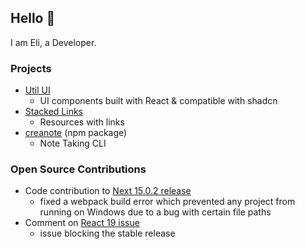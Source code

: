 ## Hello 👋
I am Eli, a Developer.

### Projects

- [Util UI](https://utilui.com/)
  - UI components built with React & compatible with shadcn
- [Stacked Links](https://stackedlinks.com/)
  - Resources with links
- [creanote](https://github.com/elitalpa/creanote) (npm package)
  - Note Taking CLI

### Open Source Contributions

- Code contribution to [Next 15.0.2 release](https://github.com/vercel/next.js/releases/tag/v15.0.2)
  - fixed a webpack build error which prevented any project from running on Windows due to a bug with certain file paths
- Comment on [React 19 issue](https://github.com/facebook/react/issues/29898#issuecomment-2494980573)
  - issue blocking the stable release

<!--
**elitalpa/elitalpa** is a ✨ _special_ ✨ repository because its `README.md` (this file) appears on your GitHub profile.

Here are some ideas to get you started:

- 🔭 I’m currently working on ...
- 🌱 I’m currently learning ...
- 👯 I’m looking to collaborate on ...
- 🤔 I’m looking for help with ...
- 💬 Ask me about ...
- 📫 How to reach me: ...
- 😄 Pronouns: ...
- ⚡ Fun fact: ...
-->
